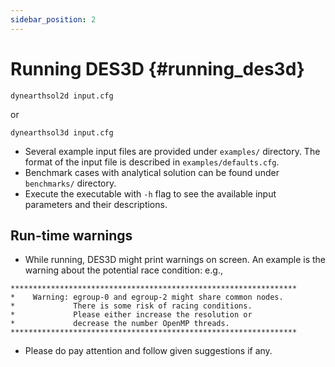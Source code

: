 ```yaml
---
sidebar_position: 2
---
```


# Running DES3D {#running_des3d}

``` console
dynearthsol2d input.cfg
```

or

``` console
dynearthsol3d input.cfg
```

-   Several example input files are provided under `examples/`
    directory. The format of the input file is described in
    `examples/defaults.cfg`.
-   Benchmark cases with analytical solution can be found under
    `benchmarks/` directory.
-   Execute the executable with `-h` flag to see the available input
    parameters and their descriptions.

## Run-time warnings

-   While running, DES3D might print warnings on screen. An example is
    the warning about the potential race condition: e.g.,

``` console
****************************************************************
*    Warning: egroup-0 and egroup-2 might share common nodes.
*             There is some risk of racing conditions.
*             Please either increase the resolution or
*             decrease the number OpenMP threads.
****************************************************************
```

-   Please do pay attention and follow given suggestions if any.
